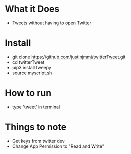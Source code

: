 # What it Does
- Tweets without having to open Twitter

# Install
- git clone https://github.com/justinjmmj/twitterTweet.git
- cd twitterTweet
- pip3 install tweepy 
- source myscript.sh

# How to run
- type 'tweet' in terminal

# Things to note
- Get keys from twitter dev 
- Change App Permission to "Read and Write"
